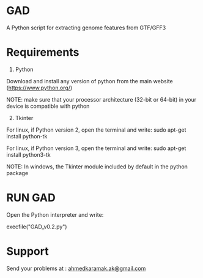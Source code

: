 # GAD

A Python script for extracting genome features from GTF/GFF3

# Requirements
1. Python

Download and install any version of python from the main website (https://www.python.org/)

NOTE: make sure that your processor architecture (32-bit or 64-bit) in your device is compatible with python

2. Tkinter

For linux, if Python version 2, open the terminal and write: sudo apt-get install python-tk

For linux, if Python version 3, open the terminal and write: sudo apt-get install python3-tk

NOTE: In windows, the Tkinter module included by default in the python package

# RUN GAD
Open the Python interpreter and write:

execfile("GAD_v0.2.py")

# Support

Send your problems at : ahmedkaramak.ak@gmail.com
